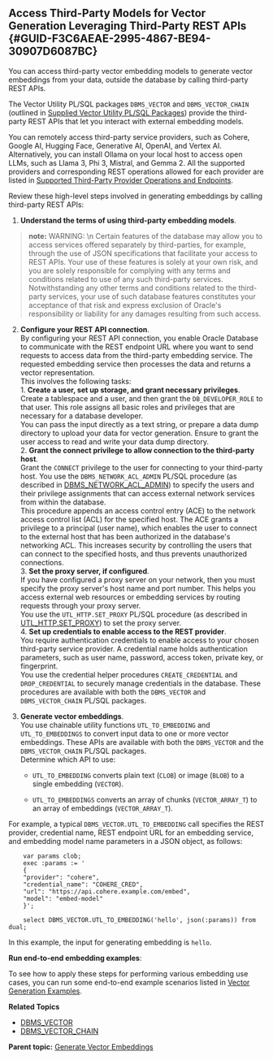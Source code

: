 ## Access Third-Party Models for Vector Generation Leveraging Third-Party REST APIs {#GUID-F3C6AEAE-2995-4867-BE94-30907D6087BC}

You can access third-party vector embedding models to generate vector embeddings from your data, outside the database by calling third-party REST APIs.

The Vector Utility PL/SQL packages `DBMS_VECTOR` and `DBMS_VECTOR_CHAIN` (outlined in [Supplied Vector Utility PL/SQL Packages](supplied-vector-utility-pl-sql-packages.md#GUID-D73320C0-C2E3-4B67-A7C9-C0490DC9DE6C)) provide the third-party REST APIs that let you interact with external embedding models. 

You can remotely access third-party service providers, such as Cohere, Google AI, Hugging Face, Generative AI, OpenAI, and Vertex AI. Alternatively, you can install Ollama on your local host to access open LLMs, such as Llama 3, Phi 3, Mistral, and Gemma 2. All the supported providers and corresponding REST operations allowed for each provider are listed in [Supported Third-Party Provider Operations and Endpoints](supported-third-party-provider-operations-and-endpoints.md#GUID-BE3EE403-CD10-4708-A15F-EFB1FA69DF09). 

Review these high-level steps involved in generating embeddings by calling third-party REST APIs:

  1. **Understand the terms of using third-party embedding models**. 

> **note:** WARNING: \n Certain features of the database may allow you to access services offered separately by third-parties, for example, through the use of JSON specifications that facilitate your access to REST APIs.
Your use of these features is solely at your own risk, and you are solely responsible for complying with any terms and conditions related to use of any such third-party services. Notwithstanding any other terms and conditions related to the third-party services, your use of such database features constitutes your acceptance of that risk and express exclusion of Oracle's responsibility or liability for any damages resulting from such access.

  2. **Configure your REST API connection**.  
By configuring your REST API connection, you enable Oracle Database to communicate with the REST endpoint URL where you want to send requests to access data from the third-party embedding service. The requested embedding service then processes the data and returns a vector representation.  
This involves the following tasks:  
    1. **Create a user, set up storage, and grant necessary privileges**.   
Create a tablespace and a user, and then grant the `DB_DEVELOPER_ROLE` to that user. This role assigns all basic roles and privileges that are necessary for a database developer.   
You can pass the input directly as a text string, or prepare a data dump directory to upload your data for vector generation. Ensure to grant the user access to read and write your data dump directory.  
    2. **Grant the connect privilege to allow connection to the third-party host**.  
Grant the `CONNECT` privilege to the user for connecting to your third-party host. You use the `DBMS_NETWORK_ACL_ADMIN` PL/SQL procedure (as described in [DBMS_NETWORK_ACL_ADMIN](https://docs.oracle.com/pls/topic/lookup?ctx=en/database/oracle/oracle-database/23/vecse&id=ARPLS-GUID-254AE700-B355-4EBC-84B2-8EE32011E692)) to specify the users and their privilege assignments that can access external network services from within the database.  
This procedure appends an access control entry (ACE) to the network access control list (ACL) for the specified host. The ACE grants a privilege to a principal (user name), which enables the user to connect to the external host that has been authorized in the database's networking ACL. This increases security by controlling the users that can connect to the specified hosts, and thus prevents unauthorized connections.  
    3. **Set the proxy server, if configured**.   
If you have configured a proxy server on your network, then you must specify the proxy server's host name and port number. This helps you access external web resources or embedding services by routing requests through your proxy server.  
You use the `UTL_HTTP.SET_PROXY` PL/SQL procedure (as described in [UTL_HTTP.SET_PROXY](https://docs.oracle.com/pls/topic/lookup?ctx=en/database/oracle/oracle-database/23/vecse&id=ARPLS-GUID-C02A2B96-90DD-455B-A0A9-F68DB5CB3E82)) to set the proxy server.  
    4. **Set up credentials to enable access to the REST provider**.  
You require authentication credentials to enable access to your chosen third-party service provider. A credential name holds authentication parameters, such as user name, password, access token, private key, or fingerprint.  
You use the credential helper procedures `CREATE_CREDENTIAL` and `DROP_CREDENTIAL` to securely manage credentials in the database. These procedures are available with both the `DBMS_VECTOR` and `DBMS_VECTOR_CHAIN` PL/SQL packages.  
  3. **Generate vector embeddings**.   
You use chainable utility functions `UTL_TO_EMBEDDING` and `UTL_TO_EMBEDDINGS` to convert input data to one or more vector embeddings. These APIs are available with both the `DBMS_VECTOR` and the `DBMS_VECTOR_CHAIN` PL/SQL packages.  
Determine which API to use:

     * `UTL_TO_EMBEDDING` converts plain text (`CLOB`) or image (`BLOB`) to a single embedding (`VECTOR`). 

     * `UTL_TO_EMBEDDINGS` converts an array of chunks (`VECTOR_ARRAY_T`) to an array of embeddings (`VECTOR_ARRAY_T`). 

For example, a typical `DBMS_VECTOR.UTL_TO_EMBEDDING` call specifies the REST provider, credential name, REST endpoint URL for an embedding service, and embedding model name parameters in a JSON object, as follows: 
```
    var params clob;
    exec :params := '
    {
    "provider": "cohere",
    "credential_name": "COHERE_CRED",
    "url": "https://api.cohere.example.com/embed",
    "model": "embed-model"
    }';
    
    select DBMS_VECTOR.UTL_TO_EMBEDDING('hello', json(:params)) from dual;
```
    

In this example, the input for generating embedding is `hello`. 




**Run end-to-end embedding examples**: 

To see how to apply these steps for performing various embedding use cases, you can run some end-to-end example scenarios listed in [Vector Generation Examples](vector-generation-examples.md#GUID-843E4921-A390-41F8-8ED0-91D7B67007B6). 

**Related Topics**

  * [DBMS_VECTOR](dbms_vector-vecse.md#GUID-829230F9-BD1E-41F9-BAAB-5D3C3E52FC12)
  * [DBMS_VECTOR_CHAIN](dbms_vector_chain-vecse.md#GUID-A09FF69E-FCCB-4EDA-B7E4-B02A11359504)



**Parent topic:** [Generate Vector Embeddings](generate-vector-embeddings-node.md)
